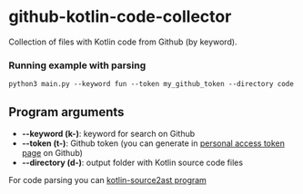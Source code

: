 # github-kotlin-code-collector

Collection of files with Kotlin code from Github (by keyword).

### Running example with parsing

```
python3 main.py --keyword fun --token my_github_token --directory code
```

## Program arguments

- **--keyword (k-)**: keyword for search on Github
- **--token (t-)**: Github token (you can generate in [personal access token page](https://github.com/settings/tokens) on Github)
- **--directory (d-)**: output folder with Kotlin source code files

For code parsing you can [kotlin-source2ast program](https://github.com/PetukhovVictor/kotlin-source2ast)
